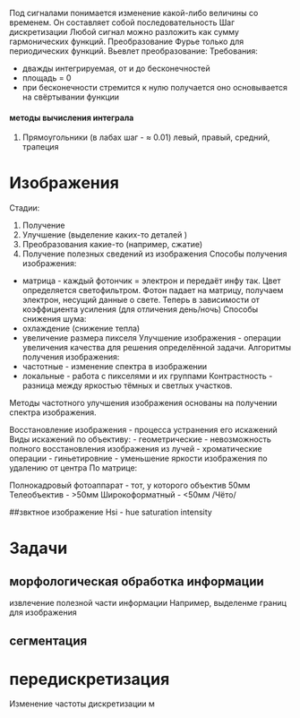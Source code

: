 Под сигналами понимается изменение какой-либо величины со временем. Он составляет собой последовательность
Шаг дискретизации 
Любой сигнал можно разложить как сумму гармонических функций. 
Преобразование Фурье только для периодических функций.
Вьевлет преобразование: 
Требования:
- дважды интегрируемая, от и до бесконечностей
- площадь = 0
- при бесконечности стремится к нулю
получается оно основывается на свёртывании функции
#### методы вычисления интеграла
1. Прямоугольники (в лабах шаг - ≈ 0.01) левый, правый, средний, трапеция 
# Изображения
Стадии:
1. Получение 
2. Улучшение (выделение каких-то деталей )
3. Преобразования какие-то (например, сжатие)
4. Получение полезных сведений из изображения 
Способы получения изображения:
- матрица - каждый фотончик = электрон и передаёт инфу так. Цвет определяется светофильтром. Фотон падает на матрицу, получаем электрон, несущий данные о свете. Теперь в зависимости от коэффициента усиления (для отличения день/ночь)
Способы снижения шума:
- охлаждение (снижение тепла)
- увеличение размера пикселя
Улучшение изображения - операции увеличения качества для решения определённой задачи.
Алгоритмы получения изображения:
- частотные - изменение спектра в изображении
- локальные - работа с пикселями и их группами 
Контрастность - разница между яркостью тёмных и светлых участков.

Методы частотного улучшения изображения основаны на получении спектра изображения.

Восстановление изображения - процесса устранения его искажений 
	Виды искажений по объективу:
	- геометрические - невозможность полного восстановления изображения из лучей
	- хроматические операции
	- гиньетировние - уменьшение яркости изображения по удалению от центра 
	По матрице: 
	
Полнокадровый фотоаппарат - тот, у которого объектив 50мм
Телеобъектив - >50мм
Широкоформатный - <50мм
/Чёто/

##звктное изображение
Hsi - hue saturation intensity 
# Задачи 
## морфологическая обработка информации
извлечение полезной части информации
Например, выделенме границ для изображения 
## сегментация
# передискретизация
Изменение частоты дискретизации м